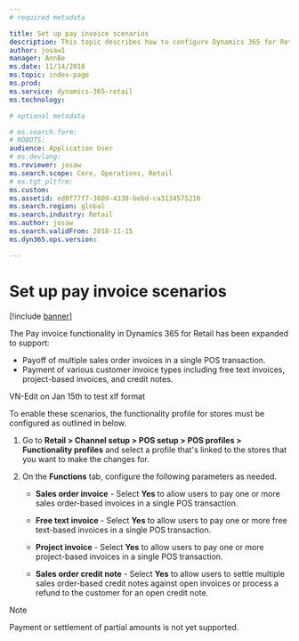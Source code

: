 ```yaml
---
# required metadata

title: Set up pay invoice scenarios
description: This topic describes how to configure Dynamics 365 for Retail to support various scenarios relating to invoice payments.
author: josaw1
manager: AnnBe
ms.date: 11/14/2018
ms.topic: index-page
ms.prod: 
ms.service: dynamics-365-retail
ms.technology: 

# optional metadata

# ms.search.form: 
# ROBOTS: 
audience: Application User
# ms.devlang: 
ms.reviewer: josaw
ms.search.scope: Core, Operations, Retail
# ms.tgt_pltfrm: 
ms.custom: 
ms.assetid: ed0f77f7-3609-4330-bebd-ca3134575216
ms.search.region: global
ms.search.industry: Retail
ms.author: josaw
ms.search.validFrom: 2018-11-15
ms.dyn365.ops.version: 

---
```

# Set up pay invoice scenarios

[!include [banner](includes/banner.md)]

The Pay invoice functionality in Dynamics 365 for Retail has been expanded to support:
- Payoff of multiple sales order invoices in a single POS transaction.
- Payment of various customer invoice types including free text invoices, project-based invoices, and credit notes.

VN-Edit on Jan 15th to test xlf format

To enable these scenarios, the functionality profile for stores must be configured as outlined in below.  

1. Go to **Retail > Channel setup > POS setup > POS profiles > Functionality profiles** and select a profile that's linked to the stores that you want to make the changes for.

1. On the **Functions** tab, configure the following parameters as needed.

    - **Sales order invoice** - Select **Yes** to allow users to pay one or more sales order-based invoices in a single POS transaction.

    - **Free text invoice** - Select **Yes** to allow users to pay one or more free text-based invoices in a single POS transaction.

    - **Project invoice** - Select **Yes** to allow users to pay one or more project-based invoices in a single POS transaction.

    - **Sales order credit note** - Select **Yes** to allow users to settle multiple sales order-based credit notes against open invoices or process a refund to the customer for an open credit note.

> [!NOTE]
> Payment or settlement of partial amounts is not yet supported.
